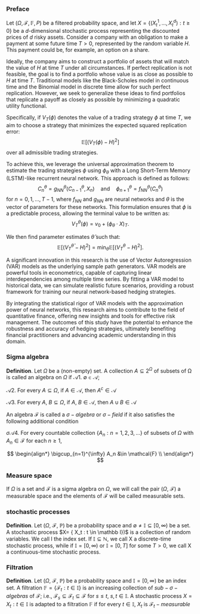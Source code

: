 ### Preface

Let $(\Omega, \mathcal{F}, \mathbb{F}, P)$ be a filtered probability space, and let $X = \{(X_t^1, \ldots, X_t^d) : t \geq 0\}$ be a $d$-dimensional stochastic process representing the discounted prices of $d$ risky assets. Consider a company with an obligation to make a payment at some future time $T > 0$, represented by the random variable $H$. This payment could be, for example, an option on a share.

Ideally, the company aims to construct a portfolio of assets that will match the value of $H$ at time $T$ under all circumstances. If perfect replication is not feasible, the goal is to find a portfolio whose value is as close as possible to $H$ at time $T$. Traditional models like the Black-Scholes model in continuous time and the Binomial model in discrete time allow for such perfect replication. However, we seek to generalize these ideas to find portfolios that replicate a payoff as closely as possible by minimizing a quadratic utility functional.

Specifically, if $V_T(\phi)$ denotes the value of a trading strategy $\phi$ at time $T$, we aim to choose a strategy that minimizes the expected squared replication error:
$$
\mathbb{E}[(V_T(\phi) - H)^2]
$$
over all admissible trading strategies.

To achieve this, we leverage the universal approximation theorem to estimate the trading strategies $\phi$ using $\phi_\theta$ with a Long Short-Term Memory (LSTM)-like recurrent neural network. This approach is defined as follows:
$$
C_n^\theta = g_{NN}^\theta(C_{n-1}^\theta, X_n) \quad \text{and} \quad \phi_{n+1}^\theta = f_{NN}^\theta(C_n^\theta)
$$
for $n = 0, 1, \ldots, T-1$, where $f_{NN}$ and $g_{NN}$ are neural networks and $\theta$ is the vector of parameters for these networks. This formulation ensures that $\phi$ is a predictable process, allowing the terminal value to be written as:
$$
V_T^\theta(\phi) = v_0 + (\phi_\theta \cdot X)_T.
$$

We then find parameter estimates $\hat{\theta}$ such that:
$$
\mathbb{E}[(V_T^{\hat{\theta}} - H)^2] = \min_\theta \mathbb{E}[(V_T^\theta - H)^2].
$$

A significant innovation in this research is the use of Vector Autoregression (VAR) models as the underlying sample path generators. VAR models are powerful tools in econometrics, capable of capturing linear interdependencies among multiple time series. By fitting a VAR model to historical data, we can simulate realistic future scenarios, providing a robust framework for training our neural network-based hedging strategies.

By integrating the statistical rigor of VAR models with the approximation power of neural networks, this research aims to contribute to the field of quantitative finance, offering new insights and tools for effective risk management. The outcomes of this study have the potential to enhance the robustness and accuracy of hedging strategies, ultimately benefiting financial practitioners and advancing academic understanding in this domain.





### Sigma algebra
$\pmb {Definition}.$ Let $\Omega$ be a (non-empty) set. A collection $A\subseteq 2 ^\Omega$ of subsets of Ω is called an
algebra on $\Omega$ if 
$\mathcal{A} 1. \ \emptyset \in \mathcal{A};$ 

$\mathcal{A} 2.$ For every $A \subseteq \Omega,$ if $A \in \mathcal{A},$ then $A^c \in \mathcal{A}$ 

$\mathcal{A}3.$ For every $A,\ B \subseteq \Omega,$ if $A, \ B \in \mathcal{A},$ then $A \cup B \in \mathcal{A}$ 


An algebra $\mathcal F$ is called a $\sigma-algebra$ or $\sigma-field$ if it also satisfies the following additional condition



$\sigma \mathcal{A}4.$ For every countable collection $\{A_n : n=1,2,3,\ldots\}$ of subsets of $\Omega$ with $A_n \in \mathcal{F}$ for each $n \geq 1,$

$$
\begin{align*}
\bigcup_{n=1}^{\infty} A_n &\in \mathcal{F} \\
\end{align*}
$$

### Measure space
If $\Omega$ is a set and $\mathcal F$ is a sigma algebra on $\Omega$, we will call the pair ($\Omega$, $\mathcal F$) a measurable space and
the elements of $\mathcal F$ will be called measurable sets.


### stochastic processes
$\pmb {Definition}.$ Let ($\Omega$, $\mathcal F$, $\mathbb {P}$) be a probability space and $\emptyset \neq \mathbb I \subseteq [0, \infty)$ be a set. A stochastic
process $X= \{ X_t : t \in \mathbb I})$ is a collection of random variables. We call I the index set. If $\mathbb I \subseteq \mathbb N,$
we call X a discrete-time stochastic process, while if $\mathbb I = [0,\infty)$ or $\mathbb I = [0, T]$ for some $T > 0$, we
call X a continuous-time stochastic process.


### Filtration 

$\pmb {Definition}.$ Let ($\Omega$, $\mathcal F$, $\mathbb {P}$) be a probability space and $\mathbb I = [0, \infty)$ be an index set. A filtration $\mathbb {F} = \{ \mathcal F_t:t \in \mathbb I \}$ is an increasing collection of $sub-\sigma-algebras$ of $\mathcal F$; i.e., $\mathcal F_s \subseteq \mathcal F_t \subseteq \mathcal F$ for $s \leq t,$ $s, t \in \mathbb I$. A stochastic process $X = {X_t: t \in \mathbb I}$ is adapted to a filtration $\mathbb F$ if for every $t \in \mathbb I,$
$X_t$ is $\mathcal F_t-measurable$
